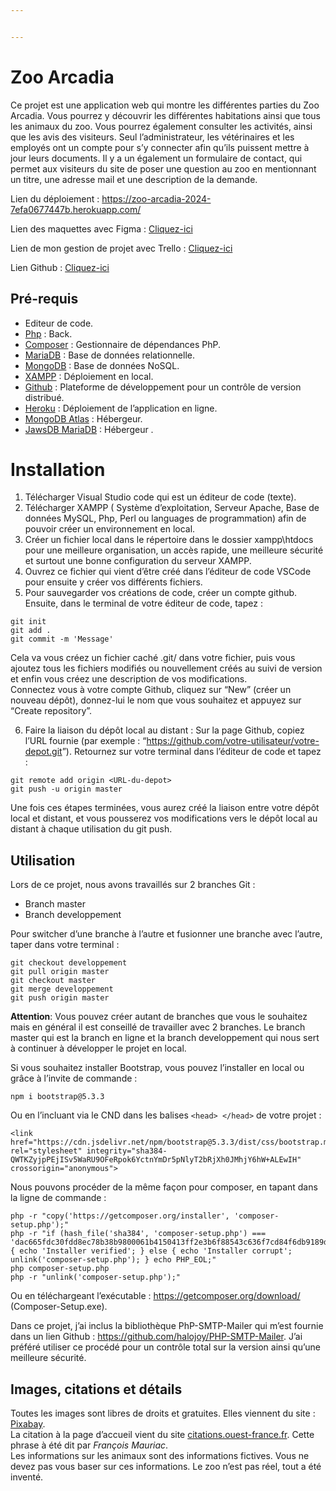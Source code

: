 ```yaml
---


---
```


<h1 id="zoo-arcadia">Zoo Arcadia</h1>
<p>Ce projet est une application web qui montre les différentes parties du Zoo Arcadia. Vous pourrez y découvrir les différentes habitations ainsi que tous les animaux du zoo. Vous pourrez également consulter les activités, ainsi que les avis des visiteurs. Seul l’administrateur, les vétérinaires et les employés ont un compte pour s’y connecter afin qu’ils puissent mettre à jour leurs documents. Il y a un également un formulaire de contact, qui permet aux visiteurs du site de poser une question au zoo en mentionnant un titre, une adresse mail et une description de la demande.</p>
<p>Lien du déploiement : <a href="https://zoo-arcadia-2024-7efa0677447b.herokuapp.com/">https://zoo-arcadia-2024-7efa0677447b.herokuapp.com/</a></p>
<p>Lien des maquettes avec Figma : <a href="https://www.figma.com/file/iXyHguaEtQRTkp5iiRJqGF/Arcadia?type=design&node-id=0%3A1&mode=design&t=7VZwzasuJpaGJoeR-1">Cliquez-ici</a></p>
<p>Lien de mon gestion de projet avec Trello : <a href="https://trello.com/b/2YBX2Upm/zoo-arcadia" >Cliquez-ici</a></p>
<p>Lien Github : <a href="https://github.com/marca95/projet.git" >Cliquez-ici</a></p>
<h2 id="pré-requis">Pré-requis</h2>
<ul>
<li>Editeur de code.</li>
<li><a href="https://www.php.net/downloads.php#gpg-8.2">Php</a> : Back.</li>
<li><a href="https://getcomposer.org/download/">Composer</a> : Gestionnaire de dépendances PhP.</li>
<li><a href="https://mariadb.org/download/?t=mariadb&amp;p=mariadb&amp;r=11.3.2&amp;os=windows&amp;cpu=x86_64&amp;pkg=msi&amp;mirror=serverion">MariaDB</a> : Base de données relationnelle.</li>
<li><a href="https://www.mongodb.com/try/download/community">MongoDB</a> : Base de données NoSQL.</li>
<li><a href="https://www.apachefriends.org/fr/download.html">XAMPP</a> : Déploiement en local.</li>
<li><a href="https://docs.github.com/en/enterprise-server@3.10/desktop/installing-and-authenticating-to-github-desktop/installing-github-desktop">Github</a> : Plateforme de développement pour un  contrôle de version distribué.</li>
<li><a href="https://help.heroku.com/FZDDCBLB/how-can-i-download-my-code-from-heroku">Heroku</a> : Déploiement de l’application en ligne.</li>
<li><a href="https://www.mongodb.com/fr-fr/lp/cloud/atlas/try4?utm_source=google&amp;utm_campaign=search_gs_pl_evergreen_atlas_core_prosp-brand_gic-null_emea-be_ps-all_desktop_eng_lead&amp;utm_term=mongodb%20atlas%20download&amp;utm_medium=cpc_paid_search&amp;utm_ad=p&amp;utm_ad_campaign_id=12212624380&amp;adgroup=115749707223&amp;cq_cmp=12212624380&amp;gad_source=1&amp;gclid=EAIaIQobChMInYulzK7ahQMVyKmDBx2pbATgEAAYASAAEgI9WfD_BwE?utm_source=google&amp;utm_campaign=search_gs_pl_evergreen_atlas_core_prosp-brand_gic-null_emea-be_ps-all_desktop_eng_lead&amp;utm_term=mongodb%20atlas%20download&amp;utm_medium=cpc_paid_search&amp;utm_ad=p&amp;utm_ad_campaign_id=12212624380&amp;adgroup=115749707223&amp;cq_cmp=12212624380&amp;gad_source=1&amp;gclid=EAIaIQobChMInYulzK7ahQMVyKmDBx2pbATgEAAYASAAEgI9WfD_BwE">MongoDB  Atlas</a> : Hébergeur.</li>
<li><a href="https://elements.heroku.com/addons/jawsdb-maria">JawsDB MariaDB</a> : Hébergeur .</li>
</ul>
<h1 id="installation">Installation</h1>
<ol>
<li>Télécharger Visual Studio code qui est un éditeur de code (texte).</li>
<li>Télécharger XAMPP ( Système d’exploitation, Serveur Apache, Base de<br>
données MySQL, Php, Perl ou languages de programmation) afin de<br>
pouvoir créer un environnement en local.</li>
<li>Créer un fichier local dans le répertoire dans le dossier xampp\htdocs pour une 		meilleure organisation, un accès rapide, une meilleure sécurité et surtout une bonne configuration du serveur XAMPP.</li>
<li>Ouvrez ce fichier qui vient d’être créé dans l’éditeur de code VSCode pour ensuite y créer vos différents fichiers.</li>
<li>Pour sauvegarder vos créations de code, créer un compte github. Ensuite, dans le terminal de votre éditeur de code, tapez :</li>
</ol>
<pre><code>git init 
git add .
git commit -m 'Message'
</code></pre>
<p>Cela va vous créez un fichier caché .git/ dans votre fichier, puis vous ajoutez tous les fichiers modifiés  ou nouvellement créés au suivi de version et enfin vous créez une description de vos modifications.<br>
Connectez vous à votre compte Github, cliquez sur “New” (créer un nouveau dépôt), donnez-lui le nom que vous souhaitez et appuyez sur “Create repository”.</p>
<ol start="6">
<li>Faire la liaison du dépôt local au distant : Sur la page Github, copiez l’URL fournie (par exemple : “<a href="https://github.com/votre-utilisateur/votre-depot.git">https://github.com/votre-utilisateur/votre-depot.git</a>”). Retournez sur votre terminal dans l’éditeur de code et tapez :</li>
</ol>
<pre><code>git remote add origin &lt;URL-du-depot&gt;
git push -u origin master
</code></pre>
<p>Une fois ces étapes terminées, vous aurez créé la liaison entre votre dépôt local et distant, et vous pousserez vos modifications vers le dépôt local au distant à chaque utilisation du git push.</p>
<h2 id="utilisation">Utilisation</h2>
<p>Lors de ce projet, nous avons travaillés sur 2 branches Git :</p>
<ul>
<li>Branch master</li>
<li>Branch developpement</li>
</ul>
<p>Pour switcher d’une branche à l’autre et fusionner une branche avec l’autre, taper dans votre terminal :</p>
<pre><code>git checkout developpement
git pull origin master 
git checkout master
git merge developpement
git push origin master
</code></pre>
<p><strong>Attention</strong>: Vous pouvez créer autant de branches que vous le souhaitez mais en général il est conseillé de travailler avec 2 branches. Le branch master qui est la branch en ligne et la branch developpement qui nous sert à continuer à développer le projet en local.</p>
<p>Si vous souhaitez installer Bootstrap, vous pouvez l’installer en local ou grâce à l’invite de commande :</p>
<pre><code>npm i bootstrap@5.3.3
</code></pre>
<p>Ou en l’incluant via le CND dans les balises <code>&lt;head&gt; &lt;/head&gt;</code> de votre projet :</p>
<pre><code>&lt;link href="https://cdn.jsdelivr.net/npm/bootstrap@5.3.3/dist/css/bootstrap.min.css" rel="stylesheet" integrity="sha384-QWTKZyjpPEjISv5WaRU9OFeRpok6YctnYmDr5pNlyT2bRjXh0JMhjY6hW+ALEwIH" crossorigin="anonymous"&gt;
</code></pre>
<p>Nous pouvons procéder de la même façon pour composer, en tapant dans la ligne de commande :</p>
<pre><code>php -r "copy('https://getcomposer.org/installer', 'composer-setup.php');"
php -r "if (hash_file('sha384', 'composer-setup.php') === 'dac665fdc30fdd8ec78b38b9800061b4150413ff2e3b6f88543c636f7cd84f6db9189d43a81e5503cda447da73c7e5b6') { echo 'Installer verified'; } else { echo 'Installer corrupt'; unlink('composer-setup.php'); } echo PHP_EOL;"
php composer-setup.php
php -r "unlink('composer-setup.php');"
</code></pre>
<p>Ou en téléchargeant l’exécutable : <a href="https://getcomposer.org/download/">https://getcomposer.org/download/</a> (Composer-Setup.exe).</p>
<p>Dans ce projet, j’ai inclus la bibliothèque PhP-SMTP-Mailer qui m’est fournie dans un lien Github : <a href="https://github.com/halojoy/PHP-SMTP-Mailer">https://github.com/halojoy/PHP-SMTP-Mailer</a>. J’ai préféré utiliser ce procédé pour un contrôle total sur la version ainsi qu’une meilleure sécurité.</p>
<!-- <h1 id="autorisations-à-la-connexion">Autorisations à la connexion</h1>
<p>Seul 3 types de personnes peuvent se connecter à l’application et ainsi remplir les rapports adéquats :</p>
<ol>
<li>L’administrateur</li>
<li>Les vétérinaires</li>
<li>Les employés</li>
</ol>
<p>Il ne peut y avoir qu’un seul administrateur du site. Ici en l’occurrence, il se prénomme José.<br>
José a accès a sa page d’administrateur en se connectant à la page  <a href="https://zoo-arcadia-2024-efa0677447b.herokuapp.com/connexion.php">https://zoo-arcadia-2024-efa0677447b.herokuapp.com/connexion.php</a> . Une fois connecté, il aura accès à la création d’un nouveau membre, changer les heures d’ouverture du zoo, modifier les habitats ou animaux, etc…</p>
<p>Les vétérinaires peuvent eux aussi remplir leurs rapports en se connectant sur le site à la même adresse. Ici, notre vétérinaire principale s’appelle Lise. Elle aura droit à voir et mettre à jour tous les animaux du zoo, leur nourriture, état, détails, etc… Elle pourra également mettre un commentaire sur les habitats des animaux ainsi qu'une amélioration possible.</p>
<p>Pour les employés, ils se connectent de la même manière que les deux précédents. Notre employée sélectionnée s’appelle Emma. Elle pourra gérer les avis des visiteurs (les supprimer ou les publier), gérer les gestions de la nourriture des animaux ainsi que modifier les services du zoo.</p>
--><h2 id="images-citations-et-détails">Images, citations et détails</h2>
<p>Toutes les images sont libres de droits et gratuites. Elles viennent du site : <a href="https://pixabay.com/fr/">Pixabay</a>.<br>
La citation à la page d’accueil vient du site <a href="https://citations.ouest-france.fr/citation-francois-mauriac/sert-rien-homme-gagner-lune-32107.html">citations.ouest-france.fr</a>. Cette phrase à été dit par <em>François Mauriac</em>.<br>
Les informations sur les animaux sont des informations fictives. Vous ne devez pas vous baser sur ces informations. Le zoo n’est pas réel, tout a été inventé.</p>
 
